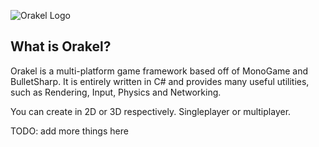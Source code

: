 ![Orakel Logo](http://i.imgur.com/thLmROo.png)

## What is Orakel?
Orakel is a multi-platform game framework based off of MonoGame and BulletSharp.
It is entirely written in C# and provides many useful utilities,
such as Rendering, Input, Physics and Networking.

You can create in 2D or 3D respectively. Singleplayer or multiplayer.

TODO: add more things here